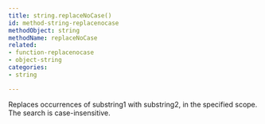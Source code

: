 ```yaml
---
title: string.replaceNoCase()
id: method-string-replacenocase
methodObject: string
methodName: replaceNoCase
related:
- function-replacenocase
- object-string
categories:
- string

---
```


Replaces occurrences of substring1 with substring2, in the
specified scope. The search is case-insensitive.